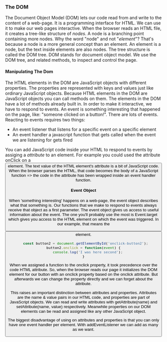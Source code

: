 ### The DOM
The Document Object Model (DOM) lets our code read from and write to the content of a web-page. It is a programming interface for HTML. We can use it to make our web pages interactive.
When the browser reads an HTML file, it creates a tree-like structure of *nodes*. A node is a branching point containing more nodes. Why the word "node" and not "*element*"? That's because a node is a more general concept than an element. An element is a node, but the text inside elements are also nodes. The tree structure is called the DOM tree. DOM stands for document object model. We use the DOM tree, and related methods, to inspect and control the page.

#### Manipulating The Dom
The HTML elements in the DOM are JavaScript objects with different properties. The properties are represented with keys and values just like ordinary JavaScript objects. Because HTML elements in the DOM are JavaScript objects you can call methods on them. The elements in the DOM have a lot of methods already built in. In order to make it interactive, we have to respond to events. An event is something interesting that happened on the page, like: "someone clicked on a button!". There are lots of events. Reacting to events requires two things:
- An event listener that listens for a specific event on a specific element
- An event handler a javascript function that gets called when the event we are listening for gets fired

You can add JavaScript code inside your HTML to respond to events by assiging a *attribute* to an element. For example you could used the attribute onClick on a <button> element. The text value of the HTML element's attribute is a bit of JavaScript code. When the browser parses the HTML, that code becomes the body of a JavaScript function => the code in the attribute has been wrapped inside an event handler function. 
  
#### Event Object
When 'something interesting' happens on a web-page, the event object describes what that something is. Our functions that we make to respond to events always receive that object as a first parameter. The event object gives us access to useful information about the event. The one you'll probably use the most is Event.target which gives you access to the HTML element on which the event was triggered. In our example, that means the <button> element.
  
```js
  const button2 = document.getElementById('onclick-button2');
button2.onclick = function(event) {
    console.log('I was here second');
}
```

When we assigned a function to the onclick property, it took precedence over the code HTML attribute. So, when the browser reads our page it initializes the DOM element for our button with an onclick property based on the onclick attribute. But afterwards we can change the property directly and we can forget about the attribute.

This raises an important distinction between attributes and properties. Attributes are the name & value pairs in our HTML code, and properties are part of JavaScript objects. We can read and write attributes with getAttribute(name) and setAttribute(name, value) respectively. Meanwhile properties on our DOM elements can be read and assigned like any other JavaScript object.

The biggest disadvantage of using on<event> attributes and properties is that you can only have one event handler per element. With addEventListener we can add as many as we want.
